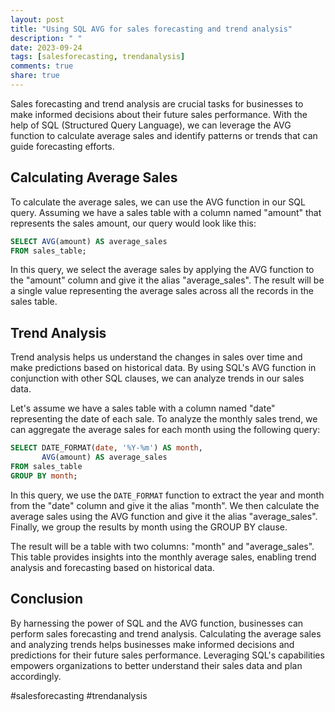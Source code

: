 ```yaml
---
layout: post
title: "Using SQL AVG for sales forecasting and trend analysis"
description: " "
date: 2023-09-24
tags: [salesforecasting, trendanalysis]
comments: true
share: true
---
```


Sales forecasting and trend analysis are crucial tasks for businesses to make informed decisions about their future sales performance. With the help of SQL (Structured Query Language), we can leverage the AVG function to calculate average sales and identify patterns or trends that can guide forecasting efforts.

## Calculating Average Sales

To calculate the average sales, we can use the AVG function in our SQL query. Assuming we have a sales table with a column named "amount" that represents the sales amount, our query would look like this:

```sql
SELECT AVG(amount) AS average_sales
FROM sales_table;
```

In this query, we select the average sales by applying the AVG function to the "amount" column and give it the alias "average_sales". The result will be a single value representing the average sales across all the records in the sales table.

## Trend Analysis

Trend analysis helps us understand the changes in sales over time and make predictions based on historical data. By using SQL's AVG function in conjunction with other SQL clauses, we can analyze trends in our sales data.

Let's assume we have a sales table with a column named "date" representing the date of each sale. To analyze the monthly sales trend, we can aggregate the average sales for each month using the following query:

```sql
SELECT DATE_FORMAT(date, '%Y-%m') AS month,
       AVG(amount) AS average_sales
FROM sales_table
GROUP BY month;
```

In this query, we use the `DATE_FORMAT` function to extract the year and month from the "date" column and give it the alias "month". We then calculate the average sales using the AVG function and give it the alias "average_sales". Finally, we group the results by month using the GROUP BY clause.

The result will be a table with two columns: "month" and "average_sales". This table provides insights into the monthly average sales, enabling trend analysis and forecasting based on historical data.

## Conclusion

By harnessing the power of SQL and the AVG function, businesses can perform sales forecasting and trend analysis. Calculating the average sales and analyzing trends helps businesses make informed decisions and predictions for their future sales performance. Leveraging SQL's capabilities empowers organizations to better understand their sales data and plan accordingly. 

#salesforecasting #trendanalysis